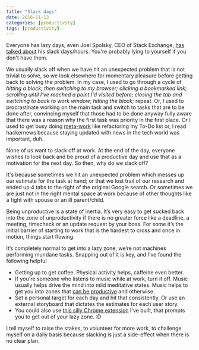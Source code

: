 ```yaml
---
title: "Slack days"
date: 2016-11-13
categories: [productivity]
tags: [productivity]
---
```


Everyone has lazy days, even Joel Spolsky, CEO of Stack Exchange, [has talked about](http://www.joelonsoftware.com/articles/fog0000000339.html) his slack days/hours. You're probably lying to yourself if you don't have them.

We usually slack off when we have hit an unexpected problem that is not trivial to solve, so we look elsewhere for momentary pleasure before getting back to solving the problem. In my case, I used to go through a cycle of *hitting a block; then switching to my browser; clicking a bookmarked link; scrolling until I’ve reached a point I'd visited before; closing the tab and switching to back to work window; hitting the block;* repeat. Or, I used to procrastinate working on the main task and switch to tasks that are to be done after, convincing myself that those had to be done anyway fully aware that there was a reason why the first task was priority in the first place. Or I used to get busy doing [meta-work](/blog/2016/11/08/metawork.html) like refactoring my To-Do list or, I read hackernews because staying updated with news in the tech world was important, duh.

None of us want to slack off at work. At the end of the day, everyone wishes to look back and be proud of a productive day and use that as a motivation for the next day. So then, why do we slack off?

It's because sometimes we hit an unexpected problem which messes up our estimate for the task at hand; or that we lost trail of our research and ended up 4 tabs to the right of the original Google search. Or sometimes we are just not in the right mental space at work because of other thoughts like a fight with spouse or an ill parent/child.

Being unproductive is a state of inertia. It’s very easy to get sucked back into the zone of unproductivity if there is no greater force like a deadline, a meeting, timecheck or an update request by your boss. For some it’s the initial barrier of starting to work that is the hardest to cross and once in motion, things start flowing.

It’s completely normal to get into a lazy zone; we’re not machines performing mundane tasks. Snapping out of it is key, and I've found the following helpful

  - Getting up to get coffee. Physical activity helps, caffeine even better.
  - If you're someone who listens to music while at work, turn it off. Music usually helps drive the mind into mild meditative states. Music helps to get you into zones that [can be productive](/blog/2016/10/24/the-zone.html) and otherwise.
  - Set a personal target for each day and hit that consistently. Or use an external storyboard that dictates the estimates for each user story.
  - You could also use [this silly Chrome extension](https://chrome.google.com/webstore/detail/slackr/olbngjfbpfnmlcjkbiajphbnnicncbng) I've built, that prompts you to get out of your lazy zone. :D

I tell myself to raise the stakes, to volunteer for more work, to challenge myself on a daily basis because slacking is just a side-effect when there is no clear plan.
